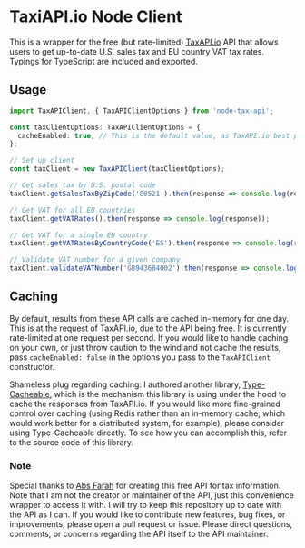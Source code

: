 # TaxiAPI.io Node Client
This is a wrapper for the free (but rate-limited) [TaxAPI.io](https://taxapi.io) API that allows users to get up-to-date U.S. sales tax and EU country VAT tax rates. Typings for TypeScript are included and exported.

## Usage
```ts
import TaxAPIClient, { TaxAPIClientOptions } from 'node-tax-api';

const taxClientOptions: TaxAPIClientOptions = {
  cacheEnabled: true, // This is the default value, as TaxAPI.io best practices indicate results should be cached for one day.
};

// Set up client
const taxClient = new TaxAPIClient(taxClientOptions);

// Get sales tax by U.S. postal code
taxClient.getSalesTaxByZipCode('80521').then(response => console.log(response));

// Get VAT for all EU countries
taxClient.getVATRates().then(response => console.log(response));

// Get VAT for a single EU country
taxClient.getVATRatesByCountryCode('ES').then(response => console.log(response));

// Validate VAT number for a given company
taxClient.validateVATNumber('GB943684002').then(response => console.log(response));
```

## Caching
By default, results from these API calls are cached in-memory for one day. This is at the request of TaxAPI.io, due to the API being free. It is currently rate-limited at one request per second. If you would like to handle caching on your own, or just throw caution to the wind and not cache the results, pass `cacheEnabled: false` in the options you pass to the `TaxAPIClient` constructor.

Shameless plug regarding caching: I authored another library, [Type-Cacheable](https://github.com/joshuaslate/type-cacheable), which is the mechanism this library is using under the hood to cache the responses from TaxAPI.io. If you would like more fine-grained control over caching (using Redis rather than an in-memory cache, which would work better for a distributed system, for example), please consider using Type-Cacheable directly. To see how you can accomplish this, refer to the source code of this library.

### Note
Special thanks to [Abs Farah](https://twitter.com/absfarah) for creating this free API for tax information. Note that I am not the creator or maintainer of the API, just this convenience wrapper to access it with. I will try to keep this repository up to date with the API as I can. If you would like to contribute new features, bug fixes, or improvements, please open a pull request or issue. Please direct questions, comments, or concerns regarding the API itself to the API maintainer.